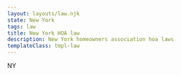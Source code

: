 ```yaml
---
layout: layouts/law.njk
state: New York
tags: law
title: New York HOA law
description: New York homeowners association hoa laws
templateClass: tmpl-law
---
```


NY